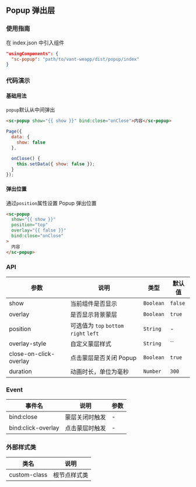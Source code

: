 ## Popup 弹出层

### 使用指南
在 index.json 中引入组件
```json
"usingComponents": {
  "sc-popup": "path/to/vant-weapp/dist/popup/index"
}
```
### 代码演示

#### 基础用法
`popup`默认从中间弹出

```html
<sc-popup show="{{ show }}" bind:close="onClose">内容</sc-popup>
```

```javascript
Page({
  data: {
    show: false
  },

  onClose() {
    this.setData({ show: false });
  }
});
```

#### 弹出位置
通过`position`属性设置 Popup 弹出位置

```html
<sc-popup
  show="{{ show }}"
  position="top"
  overlay="{{ false }}"
  bind:close="onClose"
>
  内容
</sc-popup>
```

### API

| 参数 | 说明 | 类型 | 默认值 |
|------|------|------|-------|
| show | 当前组件是否显示 | `Boolean` | `false` |
| overlay | 是否显示背景蒙层 | `Boolean` | `true` |
| position | 可选值为 `top` `bottom` `right` `left` | `String` | - |
| overlay-style | 自定义蒙层样式 | `String` | `` |
| close-on-click-overlay | 点击蒙层是否关闭 Popup | `Boolean` | `true` |
| duration | 动画时长，单位为毫秒 | `Number` | `300` |

### Event

| 事件名 | 说明 | 参数 |
|------|------|------|
| bind:close | 蒙层关闭时触发 | - |
| bind:click-overlay | 点击蒙层时触发 | - |

### 外部样式类

| 类名 | 说明 |
|------|------|
| custom-class | 根节点样式类 |
